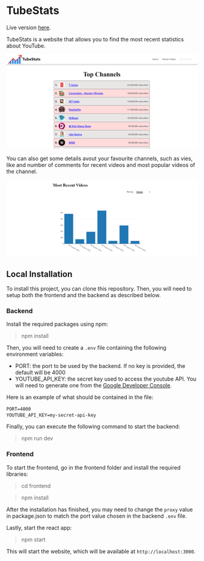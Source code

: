 # TubeStats

Live version [here](https://tube-stats.herokuapp.com).

TubeStats is a website that allows you to find the most recent statistics about YouTube.

![alt text](https://github.com/MatteoCati/TubeStats/blob/main/docs/topChannels.PNG)

You can also get some details avout your favourite channels, such as vies, like and number of comments for recent videos and most popular videos of the channel.

![alt text](https://github.com/MatteoCati/TubeStats/blob/main/docs/recentVideos.PNG)

## Local Installation

To install this project, you can clone this repository. Then, you will need to setup both the frontend and the backend as described below.

### Backend

Install the required packages using npm:


> npm install

Then, you will need to create a `.env` file containing the following environment variables:

-   PORT: the port to be used by the backend. If no key is provided, the default will be 4000
-   YOUTUBE_API_KEY: the secret key used to access the youtube API. You will need to generate one from the <a href="https://console.cloud.google.com/apis/dashboard?project=tubestats-356421">Google Developer Console</a>.

Here is an example of what should be contained in the file:

```
PORT=4000
YOUTUBE_API_KEY=my-secret-api-key
```

Finally, you can execute the following command to start the backend:

> npm run dev

### Frontend

To start the frontend, go in the frontend folder and install the required libraries:

> cd frontend

> npm install

After the installation has finished, you may need to change the `proxy` value in package.json to match the port value chosen in the backend `.env` file.

Lastly, start the react app:

> npm start

This will start the website, which will be available at `http://localhost:3000`.
